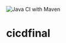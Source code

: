![Java CI with Maven](https://github.com/saanaraw/cicdfinal/workflows/Java%20CI%20with%20Maven/badge.svg)
# cicdfinal
